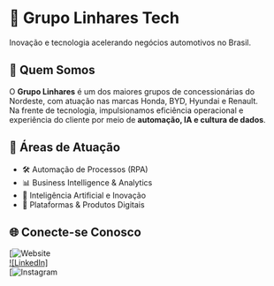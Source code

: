 # 🚀 Grupo Linhares Tech

Inovação e tecnologia acelerando negócios automotivos no Brasil.

## 🏢 Quem Somos
O **Grupo Linhares** é um dos maiores grupos de concessionárias do Nordeste, com atuação nas marcas Honda, BYD, Hyundai e Renault.  
Na frente de tecnologia, impulsionamos eficiência operacional e experiência do cliente por meio de **automação, IA e cultura de dados**.

## 🧠 Áreas de Atuação
- 🛠️ Automação de Processos (RPA)
- 📊 Business Intelligence & Analytics
- 🤖 Inteligência Artificial e Inovação
- 🧭 Plataformas & Produtos Digitais


## 🌐 Conecte-se Conosco
[![Website](https://www.grupolinhares.com.br/)  
[![LinkedIn]](https://www.linkedin.com/company/grupo-linhares/)  
[![Instagram](https://www.instagram.com/grupolinhares/)  


